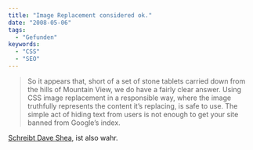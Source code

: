 ```yaml
---
title: "Image Replacement considered ok."
date: "2008-05-06"
tags:
  - "Gefunden"
keywords:
  - "CSS"
  - "SEO"
---
```


> So it appears that, short of a set of stone tablets carried down from the hills of Mountain View, we do have a fairly clear answer. Using CSS image replacement in a responsible way, where the image truthfully represents the content it’s replacing, is safe to use. The simple act of hiding text from users is not enough to get your site banned from Google’s index.

[Schreibt Dave Shea](http://mezzoblue.com/archives/2008/05/05/image_replac/), ist also wahr.
